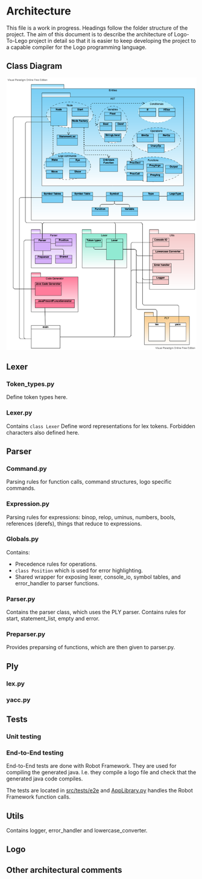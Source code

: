 # Architecture

This file is a work in progress. Headings follow the folder structure of the project. The aim of this document is to describe the architecture of Logo-To-Lego project in detail so that it is easier to keep developing the project to a capable compiler for the Logo programming language.

## Class Diagram
![Class Diagram](https://github.com/logo-to-lego/logomotion/blob/main/documentation/pictures/logomotion_architecture.png)

## Lexer

### Token_types.py
Define token types here.

### Lexer.py
Contains `class Lexer`
Define word representations for lex tokens. Forbidden characters also defined here. 

## Parser

### Command.py
Parsing rules for function calls, command structures, logo specific commands.

### Expression.py
Parsing rules for expressions: binop, relop, uminus, numbers, bools, references (derefs), things that reduce to expressions.  

### Globals.py
Contains:
- Precedence rules for operations. 
- `class Position` which is used for error highlighting.
- Shared wrapper for exposing lexer, console_io, symbol tables, and error_handler to parser functions.

### Parser.py
Contains the parser class, which uses the PLY parser.
Contains rules for start, statement_list, empty and error.

### Preparser.py
Provides preparsing of functions, which are then given to parser.py.

## Ply

### lex.py

### yacc.py

## Tests

### Unit testing

### End-to-End testing
End-to-End tests are done with Robot Framework. They are used for compiling the generated java. I.e. they compile a logo file and check that the generated java code compiles.

The tests are located in [src/tests/e2e](https://github.com/logo-to-lego/logomotion/tree/main/src/tests/e2e) and [AppLibrary.py](https://github.com/logo-to-lego/logomotion/blob/main/src/AppLibrary.py) handles the Robot Framework function calls.

## Utils
Contains logger, error_handler and lowercase_converter.

## Logo

## Other architectural comments
